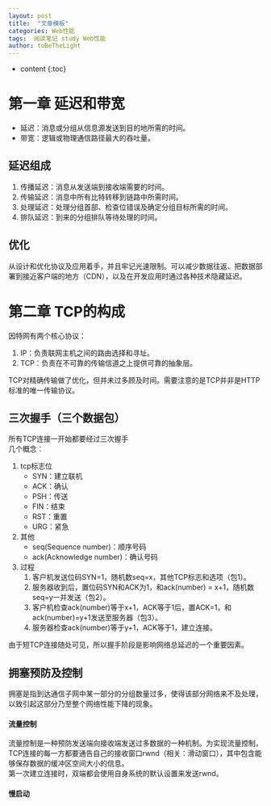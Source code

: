 ```yaml
---
layout: post
title:  "文章模板"
categories: Web性能
tags:  阅读笔记 study Web性能
author: toBeTheLight
---
```


* content
{:toc}





# 第一章 延迟和带宽

* 延迟：消息或分组从信息源发送到目的地所需的时间。
* 带宽：逻辑或物理通信路径最大的吞吐量。

## 延迟组成

1. 传播延迟：消息从发送端到接收端需要的时间。
2. 传输延迟：消息中所有比特转移到链路中所需时间。
3. 处理延迟：处理分组首部、检查位错误及确定分组目标所需的时间。
4. 排队延迟：到来的分组排队等待处理的时间。

## 优化
从设计和优化协议及应用着手，并且牢记光速限制。可以减少数据往返、把数据部署到接近客户端的地方（CDN），以及在开发应用时通过各种技术隐藏延迟。

# 第二章 TCP的构成

因特网有两个核心协议：
1. IP：负责联网主机之间的路由选择和寻址。
2. TCP：负责在不可靠的传输信道之上提供可靠的抽象层。

TCP对精确传输做了优化，但并未过多顾及时间。需要注意的是TCP并非是HTTP标准的唯一传输协议。

## 三次握手（三个数据包）

所有TCP连接一开始都要经过三次握手  
几个概念：
1. tcp标志位
    *  SYN：建立联机
    *  ACK：确认
    *  PSH：传送
    *  FIN：结束
    *  RST：重置
    *  URG：紧急
2. 其他
    *  seq(Sequence number)：顺序号码
    *  ack(Acknowledge number)：确认号码
3. 过程
    1. 客户机发送位码SYN=1，随机数seq=x，其他TCP标志和选项（包1）。
    2. 服务器收到后，置位码SYN和ACK为1，和ack(number) = x+1，随机数seq=y一并发送（包2）。
    3. 客户机检查ack(number)等于x+1，ACK等于1后，置ACK=1，和ack(number)=y+1发送至服务器（包3）。
    4. 服务器检查ack(number)等于y+1，ACK等于1，建立连接。

由于短TCP连接随处可见，所以握手阶段是影响网络总延迟的一个重要因素。

## 拥塞预防及控制

拥塞是指到达通信子网中某一部分的分组数量过多，使得该部分网络来不及处理，以致引起这部分乃至整个网络性能下降的现象。

#### 流量控制

流量控制是一种预防发送端向接收端发送过多数据的一种机制。为实现流量控制，TCP连接的每一方都要通告自己的接收窗口rwnd（相关：滑动窗口），其中包含能够保存数据的缓冲区空间大小的信息。  
第一次建立连接时，双端都会使用自身系统的默认设置来发送rwnd。

#### 慢启动

